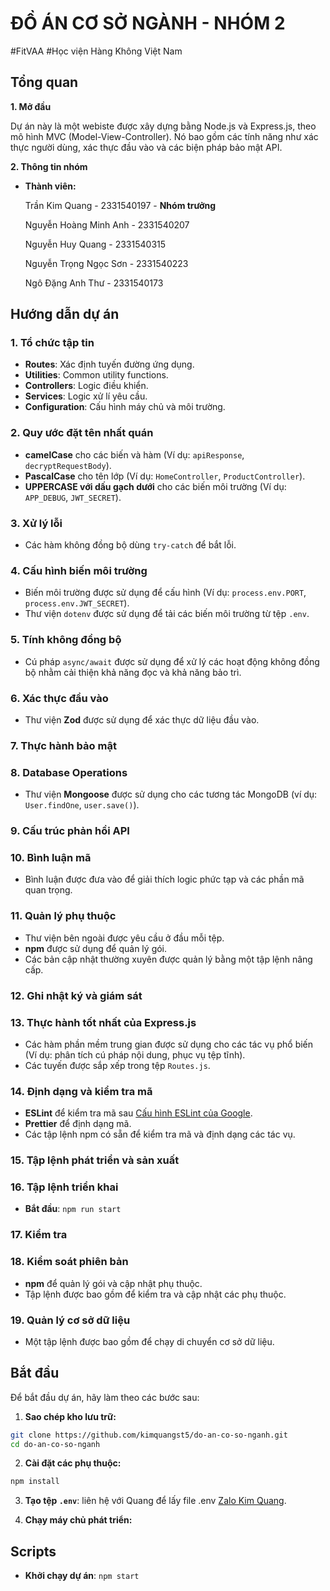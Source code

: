 # ĐỒ ÁN CƠ SỞ NGÀNH - NHÓM 2
#FitVAA #Học viện Hàng Không Việt Nam
## Tổng quan
**1. Mở đầu**

Dự án này là một webiste được xây dựng bằng Node.js và Express.js, theo mô hình MVC (Model-View-Controller). Nó bao gồm các tính năng như xác thực người dùng, xác thực đầu vào và các biện pháp bảo mật API.

**2. Thông tin nhóm**

- **Thành viên:**

  Trần Kim Quang - 2331540197 - **Nhóm trưởng**

  Nguyễn Hoàng Minh Anh - 2331540207

  Nguyễn Huy Quang - 2331540315

  Nguyễn Trọng Ngọc Sơn - 2331540223

  Ngô Đặng Anh Thư - 2331540173

## Hướng dẫn dự án

### 1. Tổ chức tập tin

- **Routes**: Xác định tuyến đường ứng dụng.
- **Utilities**: Common utility functions.
- **Controllers**: Logic điều khiển.
- **Services**: Logic xử lí yêu cầu.
- **Configuration**: Cấu hình máy chủ và môi trường.

### 2. Quy ước đặt tên nhất quán

- **camelCase** cho các biến và hàm (Ví dụ: `apiResponse`,
  `decryptRequestBody`).
- **PascalCase** cho tên lớp (Ví dụ: `HomeController`, `ProductController`).
- **UPPERCASE với dấu gạch dưới** cho các biến môi trường (Ví dụ: `APP_DEBUG`,
  `JWT_SECRET`).

### 3. Xử lý lỗi

- Các hàm không đồng bộ dùng `try-catch` để bắt lỗi.

### 4. Cấu hình biến môi trường

- Biến môi trường được sử dụng để cấu hình (Ví dụ:
  `process.env.PORT`, `process.env.JWT_SECRET`).
- Thư viện `dotenv` được sử dụng để tải các biến môi trường từ tệp `.env`.

### 5. Tính không đồng bộ

- Cú pháp `async/await` được sử dụng để xử lý các hoạt động không đồng bộ nhằm
  cải thiện khả năng đọc và khả năng bảo trì.

### 6. Xác thực đầu vào

- Thư viện **Zod** được sử dụng để xác thực dữ liệu đầu vào.

### 7. Thực hành bảo mật

### 8. Database Operations

- Thư viện **Mongoose** được sử dụng cho các tương tác MongoDB (ví dụ: `User.findOne`, `user.save()`).

### 9. Cấu trúc phản hồi API

<!-- - Cấu trúc phản hồi API nhất quán được duy trì bằng hàm `apiResponse` -->

### 10. Bình luận mã

- Bình luận được đưa vào để giải thích logic phức tạp và các phần mã quan trọng.

### 11. Quản lý phụ thuộc

- Thư viện bên ngoài được yêu cầu ở đầu mỗi tệp.
- **npm** được sử dụng để quản lý gói.
- Các bản cập nhật thường xuyên được quản lý bằng một tập lệnh nâng cấp.

### 12. Ghi nhật ký và giám sát

### 13. Thực hành tốt nhất của Express.js

- Các hàm phần mềm trung gian được sử dụng cho các tác vụ phổ biến (Ví dụ: phân tích cú pháp nội dung, phục vụ tệp tĩnh).
- Các tuyến được sắp xếp trong tệp `Routes.js`.

### 14. Định dạng và kiểm tra mã

- **ESLint** để kiểm tra mã sau [Cấu hình ESLint của Google](https://github.com/google/eslint-config-google).
- **Prettier** để định dạng mã.
- Các tập lệnh npm có sẵn để kiểm tra mã và định dạng các tác vụ.

### 15. Tập lệnh phát triển và sản xuất

### 16. Tập lệnh triển khai

- **Bắt đầu**: `npm run start`

### 17. Kiểm tra

### 18. Kiểm soát phiên bản

- **npm** để quản lý gói và cập nhật phụ thuộc.
- Tập lệnh được bao gồm để kiểm tra và cập nhật các phụ thuộc.

### 19. Quản lý cơ sở dữ liệu

- Một tập lệnh được bao gồm để chạy di chuyển cơ sở dữ liệu.

## Bắt đầu

Để bắt đầu dự án, hãy làm theo các bước sau:

1. **Sao chép kho lưu trữ:**

```bash
git clone https://github.com/kimquangst5/do-an-co-so-nganh.git
cd do-an-co-so-nganh
```

2. **Cài đặt các phụ thuộc:**

```bash
npm install
```

3. **Tạo tệp `.env`**: liên hệ với Quang để lấy file .env [Zalo Kim Quang](https://zalo.me/0859615254).

4. **Chạy máy chủ phát triển:**

## Scripts

- **Khởi chạy dự án**: `npm start`
